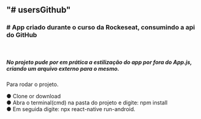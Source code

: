 
<h2>"# usersGithub"  </h2>

<h3># App criado durante o curso da Rockeseat, consumindo a api do GitHub  </h3></br>
<h5>No projeto pude por em prática a estilização do app por fora do App.js, criando um arquivo externo para o mesmo.</h5>

Para rodar o projeto.

● Clone or download <br/>
● Abra o terminal(cmd) na pasta do projeto e digite: npm install <br/>
● Em seguida digite: npx react-native run-android. <br/>
